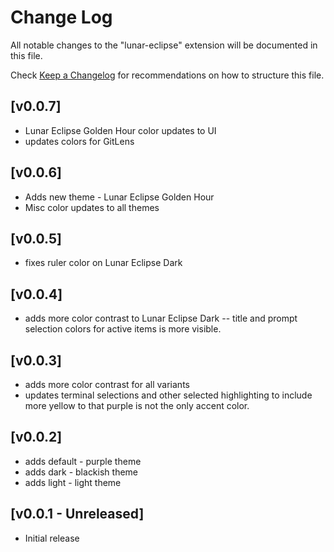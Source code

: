 # Change Log

All notable changes to the "lunar-eclipse" extension will be documented in this file.

Check [Keep a Changelog](http://keepachangelog.com/) for recommendations on how to structure this file.

## [v0.0.7]

- Lunar Eclipse Golden Hour color updates to UI
- updates colors for GitLens

## [v0.0.6]

- Adds new theme - Lunar Eclipse Golden Hour
- Misc color updates to all themes

## [v0.0.5]

- fixes ruler color on Lunar Eclipse Dark
## [v0.0.4]

- adds more color contrast to Lunar Eclipse Dark
-- title and prompt selection colors for active items is more visible.
## [v0.0.3]

- adds more color contrast for all variants
- updates terminal selections and other selected highlighting to include more yellow to that purple is not the only accent color.
## [v0.0.2]

- adds default - purple theme
- adds dark - blackish theme
- adds light - light theme

## [v0.0.1 - Unreleased]

- Initial release
